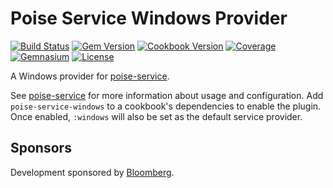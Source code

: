 # Poise Service Windows Provider
[![Build Status](https://img.shields.io/travis/johnbellone/poise-service-windows.svg)](https://travis-ci.org/poise/poise-service-windows)
[![Gem Version](https://img.shields.io/gem/v/poise-service-windows.svg)](https://rubygems.org/gems/poise-service-windows)
[![Cookbook Version](https://img.shields.io/cookbook/v/poise-service-windows.svg)](https://supermarket.chef.io/cookbooks/poise-service-windows)
[![Coverage](https://img.shields.io/codecov/c/github/johnbellone/poise-service-windows.svg)](https://codecov.io/github/poise/poise-service-windows)
[![Gemnasium](https://img.shields.io/gemnasium/johnbellone/poise-service-windows.svg)](https://gemnasium.com/poise/poise-service-windows)
[![License](https://img.shields.io/badge/license-Apache_2-blue.svg)](https://www.apache.org/licenses/LICENSE-2.0)

A Windows provider for [poise-service](https://github.com/poise/poise-service).

See [poise-service](https://github.com/poise/poise-service) for more information
about usage and configuration. Add `poise-service-windows` to a cookbook's
dependencies to enable the plugin. Once enabled, `:windows` will also be set as
the default service provider.

## Sponsors

Development sponsored by [Bloomberg](http://www.bloomberg.com/company/technology/).
